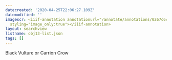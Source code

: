 ```yaml
---
datecreated: '2020-04-25T22:06:27.109Z'
datemodified: ''
imagescr: <iiif-annotation annotationurl="/annotate/annotations/0267c6ca-8741-11ea-920d-5254008afee6.json"
  styling="image_only:true"></iiif-annotation>
layout: searchview
listname: obj13-list.json
tags: []
---
```

Black Vulture or Carrion Crow